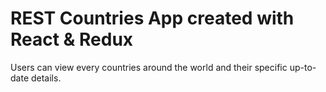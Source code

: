 # REST Countries App created with React & Redux

Users can view every countries around the world and their specific up-to-date details.
